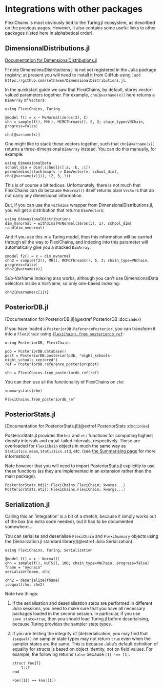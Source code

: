 # Integrations with other packages

FlexiChains is most obviously tied to the Turing.jl ecosystem, as described on the previous pages.
However, it also contains some useful links to other packages (listed here in alphabetical order).

## DimensionalDistributions.jl

[Documentation for DimensionalDistributions.jl](https://github.com/sethaxen/DimensionalDistributions.jl)

!!! note
    DimensionalDistributions.jl is not yet registered in the Julia package registry; at present you will need to install it from GitHub using `]add https://github.com/sethaxen/DimensionalDistributions.jl`.

In the quickstart guide we saw that FlexiChains, by default, stores vector-valued parameters together.
For example, `chn[@varname(x)]` here returns a `DimArray` of `Vector`s:

```@example dimdist
using FlexiChains, Turing

@model f() = x ~ MvNormal(zeros(3), I)
chn = sample(f(), MH(), MCMCThreads(), 5, 2; chain_type=VNChain, progress=false)

chn[@varname(x)]
```

One might like to stack these vectors together, such that `chn[@varname(x)]` returns a three-dimensional `DimArray` instead.
You can do this manually, for example:

```@example dimdist
using DimensionalData
school_dim = Dim{:school}([:a, :b, :c])
permutedims(stack(map(v -> DimVector(v, school_dim), chn[@varname(x)])), (2, 3, 1))
```

This is of course a bit tedious.
Unfortunately, there is not much that FlexiChains can do because `MvNormal()` itself returns plain `Vector`s that do not carry any dimensional information.

But, if you can use the `withdims` wrapper from DimensionalDistributions.jl, you will get a distribution that returns `DimVector`s:

```@example dimdist
using DimensionalDistributions
dim_mvnormal = withdims(MvNormal(zeros(3), I), school_dim)
rand(dim_mvnormal)
```

And if you use this in a Turing model, then this information will be carried through all the way to FlexiChains, and indexing into this parameter will automatically give you a stacked `DimArray`:

```@example dimdist
@model f2() = x ~ dim_mvnormal
chn2 = sample(f2(), MH(), MCMCThreads(), 5, 2; chain_type=VNChain, progress=false)
chn2[@varname(x)]
```

Sub-VarName indexing also works, although you can't use DimensionalData selectors inside a VarName, so only one-based indexing:

```@example dimdist
chn2[@varname(x[1])]
```

## PosteriorDB.jl

[Documentation for PosteriorDB.jl](@extref PosteriorDB :doc:`index`)

If you have loaded a `PosteriorDB.ReferencePosterior`, you can transform it into a `FlexiChain` using [`FlexiChains.from_posteriordb_ref`](@ref):

```@example posteriordb
using PosteriorDB, FlexiChains

pdb = PosteriorDB.database()
post = PosteriorDB.posterior(pdb, "eight_schools-eight_schools_centered")
ref = PosteriorDB.reference_posterior(post)

chn = FlexiChains.from_posteriordb_ref(ref)
```

You can then use all the functionality of FlexiChains on `chn`:

```@example posteriordb
summarystats(chn)
```

```@docs
FlexiChains.from_posteriordb_ref
```

## PosteriorStats.jl

[Documentation for PosteriorStats.jl](@extref PosteriorStats :doc:`index`)

PosteriorStats.jl provides the `hdi` and `eti` functions for computing highest density
intervals and equal-tailed intervals, respectively.
These are overloaded for `FlexiChain` objects in much the same way as `Statistics.mean`, `Statistics.std`, etc. (see [the Summarising page](@ref "Individual statistics") for more information).

Note however that you will need to import PosteriorStats.jl explicitly to use these functions (as they are implemented in an extension rather than the main package).

```@docs
PosteriorStats.hdi(::FlexiChains.FlexiChain; kwargs...)
PosteriorStats.eti(::FlexiChains.FlexiChain; kwargs...)
```

## Serialization.jl

Calling this an 'integration' is a bit of a stretch, because it simply works out of the box (no extra code needed), but it had to be documented somewhere...

You can serialise and deserialise `FlexiChain` and `FlexiSummary` objects using the [Serialization.jl standard library](@extref Julia Serialization).

```@example serialization
using FlexiChains, Turing, Serialization

@model f() = x ~ Normal()
chn = sample(f(), NUTS(), 100; chain_type=VNChain, progress=false)
fname = "mychain"
serialize(fname, chn)
```

```@example serialization
chn2 = deserialize(fname)
isequal(chn, chn2)
```

Note two things:

1. If the serialisation and deserialisation steps are performed in different Julia sessions, you need to make sure that you have all necessary packages loaded in the second session.
   In particular, if you use `save_state=true`, then you should load Turing.jl before deserialising, because Turing provides the sampler state types.

2. If you are testing the integrity of (de)serialisation, you may find that `isequal()` on sampler state types may not return `true` even when the sampler states are the same.
   This is because Julia's default definition of equality for structs is based on object identity, not on field values.
   For example, the following returns `false` because `[1] !== [1]`.

   ```@example serialization
   struct Foo{T}
       t::T
   end
   
   Foo([1]) == Foo([1])
   ```
